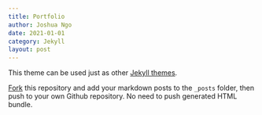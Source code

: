 ```yaml
---
title: Portfolio
author: Joshua Ngo
date: 2021-01-01
category: Jekyll
layout: post
---
```


This theme can be used just as other [Jekyll themes][1].

[Fork][2] this repository and add your markdown posts to the `_posts` folder, then
push to your own Github repository. No need to push generated HTML bundle.


<div class="photoset-grid-custom" style="visibility: hidden;">
  <img src="gitbook/images/IMG_2032.JPG" data-highres="gitbook/images/IMG_2032.JPG">
  <img src="gitbook/images/IMG_2032.JPG" data-highres="gitbook/images/IMG_2032.JPG">
  <img src="gitbook/images/IMG_2032.JPG" data-highres="gitbook/images/IMG_2032.JPG">
</div>

[1]: https://pages.github.com/themes
[2]: https://github.com/sighingnow/jekyll-gitbook/fork

